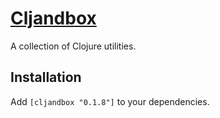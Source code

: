 # [Cljandbox](http://maydaniel.github.com/cljandbox/)

A collection of Clojure utilities.

## Installation

Add `[cljandbox "0.1.8"]` to your dependencies.
